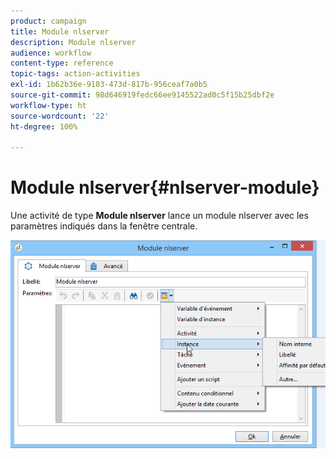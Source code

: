 ```yaml
---
product: campaign
title: Module nlserver
description: Module nlserver
audience: workflow
content-type: reference
topic-tags: action-activities
exl-id: 1b62b36e-9103-473d-817b-956ceaf7a0b5
source-git-commit: 98d646919fedc66ee9145522ad0c5f15b25dbf2e
workflow-type: ht
source-wordcount: '22'
ht-degree: 100%

---
```


# Module nlserver{#nlserver-module}

Une activité de type **Module nlserver** lance un module nlserver avec les paramètres indiqués dans la fenêtre centrale.

![](assets/nlserver_module_edit.png)
